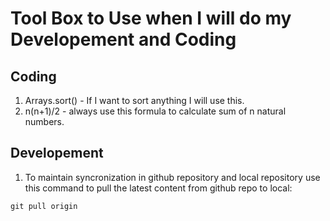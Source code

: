# Tool Box to Use when I will do my Developement and Coding

## Coding
1. Arrays.sort() - If I want to sort anything I will use this.
2. n(n+1)/2 - always use this formula to calculate sum of n natural numbers.
## Developement
1. To maintain syncronization in github repository and local repository use this command to pull the latest content from github repo to local:
```
git pull origin
```
